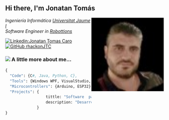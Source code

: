 <h2> Hi there, I'm Jonatan Tomás </h2>

<img align='right' src="./Imagen/imagen.jpg" width="230">

<p><em>Ingeniería Informática  <a href="https://www.uji.es/">Universitat Jaume I</a>
</br>Software Engineer in <a href="https://www.robottions.com/">Robottions</a>
</em></p>


[![Linkedin:Jonatan Tomas Caro](https://img.shields.io/badge/-Jonatan_Tomás-blue?style=flat-square&logo=Linkedin&logoColor=white&link=https://www.linkedin.com/in/jonatan-tomas-caro-7004b7129)](https://www.linkedin.com/in/jonatan-tomas-caro-7004b7129/)
[![GitHub rhackonJTC](https://img.shields.io/github/followers/rhackonJTC?label=follow&style=social)](https://github.com/rhackonJTC)


### <img src="https://media.giphy.com/media/VgCDAzcKvsR6OM0uWg/giphy.gif" width="50"> A little more about me...  

```Python
{
  "Code": {C#, Java, Python, C},
  "Tools": {Windows WPF, VisualStudio, SQL Server, Android},
  "Microcontrollers": {Arduino, ESP32},
  "Projects": {
                  tittle: "Software  para un robot paletizador",
                  description: "Desarrollo de un software con interfaz de usuario y visualizador de llenado de pallet para un robot paletizador"
              }
}
```
